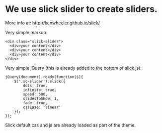 # We use slick slider to create sliders.

More info at: http://kenwheeler.github.io/slick/

Very simple markup:

```
<div class="slick-slider">
  <div>your content</div>
  <div>your content</div>
  <div>your content</div>
</div>
```

Very simple jQuery (this is already added to the bottom of slick.js):
```
jQuery(document).ready(function($){
    $('.sc-slider').slick({
        dots: true,
        infinite: true,
        speed: 500,
        slidesToShow: 1,
        fade: true,
        cssEase: 'linear'
    });
});
```

Slick default css and js are already loaded as part of the theme.
